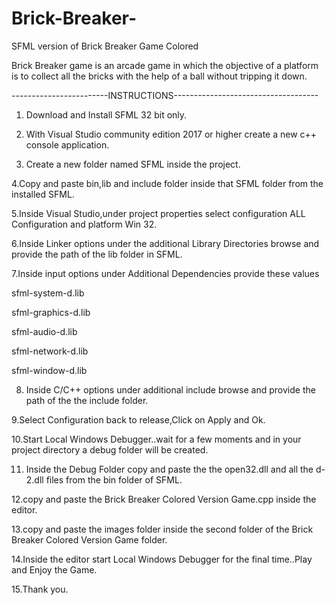 # Brick-Breaker-
SFML version of Brick Breaker Game Colored

Brick Breaker game is an arcade game in which the objective of a platform is to collect all the bricks with the help of a ball without tripping it down.

------------------------INSTRUCTIONS------------------------------------

1. Download and Install SFML 32 bit only.

2. With Visual Studio community edition 2017 or higher create a new c++ console application.

3. Create a new folder named SFML inside the project.

4.Copy and paste bin,lib and include folder  inside that SFML folder from the installed SFML.

5.Inside Visual Studio,under project properties select configuration ALL Configuration and platform Win 32.

6.Inside Linker options under the additional Library Directories browse and  provide the path of the lib folder in SFML.

7.Inside  input options under Additional Dependencies provide these values 

sfml-system-d.lib

sfml-graphics-d.lib

sfml-audio-d.lib

sfml-network-d.lib

sfml-window-d.lib

8. Inside C/C++ options under additional include browse and provide the path of the the include folder.

9.Select Configuration back to release,Click on Apply and Ok.

10.Start Local Windows Debugger..wait for a few moments and in your project directory a debug folder will be created.

11. Inside the Debug Folder copy and paste the the open32.dll and all the d-2.dll files from the bin folder of SFML.

12.copy and paste the Brick Breaker Colored Version Game.cpp inside the editor.

13.copy and paste the images folder inside the second folder of the Brick Breaker Colored Version Game folder.

14.Inside the editor start Local Windows Debugger for the final time..Play and Enjoy the Game.

15.Thank you.




